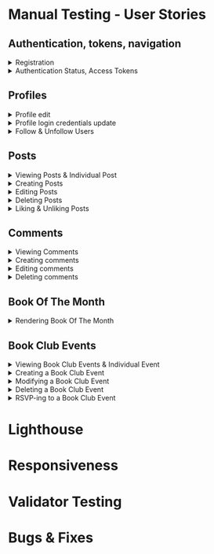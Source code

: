# **Manual Testing - User Stories**

## **Authentication, tokens, navigation**

<details>
<summary>Registration</summary>

- **User Story:**

![auth](src/assets/testing_account_registration.png)

- **Required Fields:** The registration form correctly marks the username and password fields as required, preventing submission without these essential details.

- **Sign-Up Button:** The presence and functionality of the "Sign-Up" button are confirmed, allowing users to initiate the account registration process effortlessly.

- **Username Setting:** Users can input and submit a desired username during the registration process without encountering issues.

- **Password Setting:** Users can input and submit a password, and the registration system securely handles the process.

- **Error Messages:** Clear and meaningful validation messages are displayed if a user attempts to register without providing the required username or password.

- **Username Uniqueness:** The registration system enforces username uniqueness, preventing users from registering with an already existing username.
Intentionally triggered errors prompt meaningful error messages, ensuring users are informed when issues like incorrect password length occur during the registration process.

- **User Interaction:** Upon successful registration users are redirected to the "Sign In" page.
Users when not registered or not signed in can't access all features of the site.

![signin](src/assets/signinsignup.png)

</details>

<details>
<summary>Authentication Status, Access Tokens</summary>

- **User Story**:

![login](src/assets/testing_login.png)

- **Username and Password Fields:** Input fields for both the username and password are present on the login page, allowing users to enter their credentials.

- **Login Button:** The "Login" button is implemented and functional, enabling users to initiate the login process effortlessly.

- **Authentication and Redirection:** Users, after entering valid credentials and clicking the "Login" button, are successfully authenticated and redirected to the feed or a designated landing page.

- **Access to Features:** Upon successful authentication, users have access to the sites features, including logout, posting, commenting, and liking.

- **Logout Functionality:** The logout feature works as expected, logging the user out and redirecting them to the appropriate landing page.

- **Error messages:** Clear and informative error messages are displayed if a user attempts to log in with incorrect credentials.

- **User Story**:

![auth2](src/assets/testing_authstatus.png)

- **Authentication Status Display:** Users can view their authentication status prominently displayed on the interface.

- **Visual Elements:** Visual elements, such as messages or icons, effectively communicate the user's authentication status.

- **Real-time Updates:** The authentication status is updated in real-time as the user logs in or out.

- **Restricted Functionalities:** When the user is logged out, certain functionalities are appropriately restricted, ensuring a secure experience.

- **Prompt to Sign In:** The system prompts the user to sign in when attempting to access functionalities that require authentication.

- **Backend API Endpoint:** The backend API endpoint accurately returns the authentication status of the user.

- **React Component:** The React component responsible for displaying the authentication status functions as intended, providing a clear representation.

- **Visual Design:** The visual design of messages or icons aligns with the overall UI/UX and enhances user understanding of their authentication status.

- **Real-time Validation:** Real-time updates are validated, confirming that the authentication status changes promptly and reflects the user's actions.

- **Restricted Functionality:** The logic to restrict certain functionalities for logged-out users is well-implemented.

- **Prompting Mechanism:** The mechanism prompting users to sign in is effective and user-friendly.

![navbar](src/assets/nav.png)

- **User Story:**

![accestoken](src/assets/testing_accesstokens.png)

- **Persistent Login:** Authenticated users remain logged in even after closing and reopening the browser until they manually log out.

- **Token Expiry Handling:** Logic to handle access token expiry is successfully implemented, including token refresh.

- **Reauthentication Prompt:** Users are appropriately prompted to reauthenticate if necessary, ensuring the security of the system.

- **Server-side Token Validation:** The server-side application accurately validates incoming access tokens, preventing unauthorized access.

- **Sign OUt Button:** A "Sign Out" button or option is available, allowing users to manually log out when they choose to end their session.

- **Manual Logout:** The behavior of persistent login is validated when users manually log out, confirming their session termination.

</details>

## **Profiles**

<details>
<summary>Profile edit</summary>

- **User Story:**

![profileedit](src/assets/testing_profileedit.png)

- **Access to Modification Page:** Authenticated users have access to a dedicated page for modifying their profile picture and bio.

- **Profile Picture Modification:** Users can successfully upload a new profile picture, and the system validates that the uploaded image adheres to the specified size limits.

- **Bio Modification:** Users can update their bio, and the changes are accurately saved and displayed on their profile.

- **File Upload Component:** The file upload component for profile pictures functions as intended, providing a user-friendly way to select and upload images.

- **Form and Input Fields:** The modification page includes clear and intuitive form fields for updating the profile picture and bio.

</details>

<details>
<summary>Profile login credentials update</summary>

- **User Story:**

![credupdate](src/assets/testing_logincredupdate.png)

- **Access to Update Page:** Authenticated users can access a dedicated page for updating their username and password.

- **Username Update:** Users can successfully update their username, and the system enforces validation checks to ensure it meets specified requirements (e.g., length, allowed characters).

- **Password Update:** The system implements security validation checks for updating the password, including length requirements and other security measures.

- **Error Handling:** Clear and intuitive error messages are displayed if users encounter issues while updating their username or password.

- **Form Input Fields:** The update page includes form input fields for both the username and password, clearly indicating where users can make changes.

- **Defensive Programming:** Defensive programming techniques are in place to guarantee that only the authenticated user has access to update their own username and password.

- **Database Reflection:** The database accurately reflects the changes in the user's profile after the update, ensuring data consistency.

- **Submission Process:** When users submit the update form, the system correctly processes the information, updating the user's profile with the new username and password.

- **Data Persistence:** Updated login credentials persist accurately, and users can log in with the new information upon subsequent visits.

</details>

<details>
<summary>Follow & Unfollow Users</summary>

- **User Story:**

![followunfollow](src/assets/testing_followunfollow.png)

- **Follow Action:** Clicking the "Follow" button next to another user's profile registers the action on the backend.

- **Unfollow Action:** Clicking the "Unfollow" button next to a user's profile correctly registers the action on the backend.

- **Authentication Checks:** Proper authentication checks are in place to ensure only authenticated users can perform follow and unfollow actions.

- **Backend Logic:** The backend logic accurately updates the database when a user follows or unfollows another user, ensuring data consistency and integrity.

- **Privacy Settings:** Implemented privacy settings control who can follow a user, providing the desired level of user control.

- **Followers List Update:** On the user's profile page, the follower's profile is correctly added or removed from the list of followers based on follow or unfollow actions.

- **Follower Count:** The follower count of the user being followed increments or decreases by one based on the follow or unfollow action.

- **Follow/Unfollow Button Design:** The "Follow/Unfollow" button is well-designed and seamlessly integrated into the user interface.

- **Button States:** The button has different states such as 'Follow,' 'Following,' and 'Unfollow,' with visual updates reflecting the current state.

- **Dynamic UI Updates:** The UI dynamically updates to reflect changes in the follower count and the appearance of the "Follow/Unfollow" button.

- **Intuitive UI:** The user interface is intuitive, making it clear to users the current follow state and how to initiate follow or unfollow actions. Testing confirms smooth transitions between different button states, providing a seamless and visually appealing user experience.

- **Response Handling:** Frontend logic handles responses from the backend after a user follows or unfollows another user, ensuring accurate and timely updates.

</details>

## **Posts**

<details>
<summary>Viewing Posts & Individual Post</summary>

- **User Story:**

![viewposts](src/assets/testing_viewposts.png)

- **Access Individual Post:** Clicking on a post opens a dedicated page to display the individual post, and this functionality works seamlessly.

- **User-Friendliness:** The layout of the individual post page/modal is intuitive and user-friendly.
Essential post details are prominently highlighted, contributing to a positive user experience.

- **Comprehensive Details:** The individual post view includes accurate and comprehensive details such as post content, author's username, timestamp, comments, and likes.

- **Backend Logic:** Backend logic successfully fetches comprehensive details for a specific post without any issues.

- **Frontend Components:** Frontend components dynamically display the retrieved post details as intended, providing a smooth user interface.

- **User Interactions:** Liking or commenting on a post from the individual view functions properly, with immediate and accurate reflections.

</details>

<details>
<summary>Creating Posts</summary>

- **User Story:**

![createposts](src/assets/testing_creatingposts.png)

- **"Create Post" Button:** A "Create Post" button is present within the user interface for authenticated users.

- **Access Control:** Only logged-in users can access the "Create Post" button; attempts by non-authenticated users are appropriately restricted.

- **Form Accessibility:** Clicking on the "Create Post" button opens a form allowing users to input details such as title, content, and any other relevant information for creating a new post.

- **Form Submission:** Users can submit the post through the form, and the system registers the new post in the database.

- **Backend Logic:** Backend logic to handle the creation of posts is implemented and functions as expected.

- **Backend Unit Testing:** Unit tests for the backend logic accurately cover various scenarios related to post creation.

</details>

<details>
<summary>Editing Posts</summary>

- **User Story:**

![editingposts](src/assets/testing_editposts.png)

- **"Edit" Button:** Authenticated users who are creators of a post have an "Edit" button or option next to their posts.

- **Access Control:** The "Edit" button is visible only to the authenticated user who owns the post; unauthorized access is appropriately restricted.

- **Editing Interface:** Clicking the "Edit" button opens an interface allowing users to modify the title and content of their post.

- **Pre-filled Information:** The interface pre-fills with the current title and content for easy modification.

- **Form Accessibility:** The form component allows users to edit the title and content of their posts.

- **Backend Logic:** Backend logic to handle the modification of posts is implemented and functions as expected.

- **Update Frontend:** The frontend updates seamlessly when a post is successfully modified.

- **Backend Unit Testing:** Tests for the backend logic accurately cover various scenarios related to post modification.

</details>

<details>
<summary>Deleting Posts</summary>

- **User Story:**

![deletingposts](src/assets/testing_deleteposts.png)

- **"Delete" Button:** Authenticated users who own a post have a "Delete" button or option next to their posts. Clicking the "Delete" button triggers the post deletion process.

- **Access Control:** The "Delete" button is visible only to the authenticated user who owns the post; unauthorized access is appropriately restricted.

- **Confirmation Prompt:** When attempting to delete a post, there is a confirmation prompt to prevent accidental deletions.

- **Backend Logic:** Backend logic to handle the deletion of posts is implemented and functions as expected.

- **Update Frontend:** The frontend updates seamlessly when a post is successfully deleted.

- **Visual Notice:** Users visually notice that the post has been deleted, with appropriate UI changes.

- **Unit Tests**: Tests for the backend logic accurately cover various scenarios related to post deletion.

</details>

<details>
<summary>Liking & Unliking Posts</summary>

- **User Story:**

</details>

## **Comments**

<details>
<summary>Viewing Comments</summary>

- **User Story:**

![viewcomments](src/assets/testing_viewcomments.png)

- **Comment Section Visibility:** On each post or content page, a clearly visible section dedicated to displaying comments is present.

- **Comment Presentation:** Comments are presented in a clear and organized manner, showing the commenter's username, timestamp, and the content of the comment.

- **Design Integration:** The design for the comment section is visually appealing and seamlessly integrates with the overall user interface.

- **Comments Component:** The component responsible for displaying the list of comments on a post is functioning as expected.

- **Visual Styles:** Styles applied to enhance the visual presentation of the comments section are effective, making it easy to read and navigate.

- **Timestamp Format:** Timestamps are displayed in a user-friendly format, such as "2 hours ago" or "yesterday."

- **Responsive Design:** The comment section responds well to different screen sizes, ensuring a consistent and enjoyable user experience across devices.

</details>

<details>
<summary>Creating comments</summary>

- **User Story:**

![creatingcomments](src/assets/testing_commenting.png)

- **Comment Display:** Authenticated users can clearly see comments under posts, including the content of the comments and the timestamp of when they were posted.

- **Create Comment:** Authenticated users can successfully create comments on posts using the designated frontend interface.

- **Timestamp Display:** Comments display timestamps indicating when they were posted, enhancing the context for users.

</details>

<details>
<summary>Editing comments</summary>

- **User Story:**

![editcomments](src/assets/testing_editcomment.png)

- **Edit Comment Button:** Authenticated users who own a comment can see an "Edit" button next to their comments, ensuring visibility only for the comment owner.

- **Form Accessibility:** The form component for editing comments is accessible to the authenticated user, providing a seamless interface for content modification.

- **Pre-filled Information:** The interface pre-fills with the current content of the comment, simplifying the modification process for the user.

- **Backend Logic:** Backend logic to handle the modification of comments is successfully implemented and functions as expected.

</details>

<details>
<summary>Deleting comments</summary>

- **User Story:**

![deletingcomments](src/assets/testing_deletecomments.png)

- **Delete Comment Button:** Authenticated users who own a comment can see a "Delete" button next to their comments, ensuring visibility only for the comment owner.

- **Backend Logic:** Backend logic to handle the deletion of comments is successfully implemented and functions as expected.

- **Update Frontend:** The frontend updates dynamically when a comment is successfully deleted, ensuring a seamless and real-time user experience. Asynchronous techniques are employed to remove the comment from the feed without requiring a full page reload, enhancing user interaction.

- **Unit Testing:** Thorough tests for the backend logic accurately cover various scenarios related to comment deletion, ensuring robust functionality.

</details>

## **Book Of The Month**

<details>
<summary>Rendering Book Of The Month</summary>

- **User Story:**

![botm](src/assets/testing_botm.png)

- **Admin Privileges:** Admin privileges control access to the Book of the Month functionality as intended. Non-admin users are appropriately restricted.

- **Database Schema:** The database schema effectively stores comprehensive information related to the Book of the Month, accommodating all necessary details.

- **Backend API Endpoints:** Backend API endpoints for retrieving and updating Book of the Month information have been successfully tested.

- **Book of the Month Section:** The dedicated section for the Book of the Month is visible on the platform's main page and is accessible only to users with admin privileges.

- **Display Component:** The frontend component displays the Book of the Month information in a user-friendly format, presenting all relevant details.

</details>

## **Book Club Events**

<details>
<summary>Viewing Book Club Events & Individual Event</summary>

- **User Story:**

![viewevents](src/assets/testing_viewbce.png)

- **Ordering:** Book club events are displayed in descending chronological order, with the freshest event appearing first.

- **Clear Display:** The component displays book club events in a clear and organized manner, presenting relevant information such as event title and date prominently.

- **Visual Presentation:** Visual styles enhance the presentation of the event listing as well as individual event presentation upon clicking, making it intuitive for users.

- **Date Visibility:** Date information for each event is clearly visible and distinguishable, allowing users to identify and understand the chronological order.

- **Infinite Scrolling:** Infinite scrolling function allowing users to navigate through multiple pages or load more events seamlessly.

</details>

<details>
<summary>Creating a Book Club Event</summary>

- **User Story:**

![creatingevents](src/assets/testing_createbce.png)

- **Access for Authenticated Users:** Authenticated users have access to the "Create Event" feature.

- **Visibility of "Create Event" Button:** The "Create Event" button is appropriately integrated within the user interface for authenticated users.

- **Form Fields:** The form component allows users to input details such as title, description, date, and location for a new book club event.

- **User-Friendly Design:** The form is designed to be user-friendly, providing a seamless experience for users when creating a new event.

- **Validation for Required Fields:** The form includes necessary validation for required fields, ensuring that users cannot submit incomplete data.

- **Data Format Validation:** Validation checks for data formats (date, etc.) are implemented to maintain data integrity.

</details>

<details>
<summary>Modifying a Book Club Event</summary>

- **User Story:**

</details>

<details>
<summary>Deleting a Book Club Event</summary>

- **User Story:**

</details>

<details>
<summary>RSVP-ing to a Book Club Event</summary>

- **User Story:**

</details>

# **Lighthouse**

# **Responsiveness**

# **Validator Testing**

# **Bugs & Fixes**

